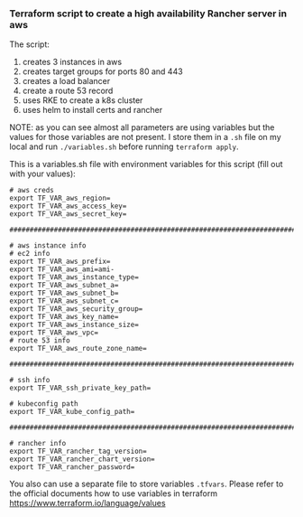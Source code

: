 ### Terraform script to create a high availability Rancher server in aws ### 

The script:
1. creates 3 instances in aws
2. creates target groups for ports 80 and 443
3. creates a load balancer
4. create a route 53 record
5. uses RKE to create a k8s cluster
6. uses helm to install certs and rancher

NOTE: 
as you can see almost all parameters are using variables but the values for those variables are not present. I store them in a `.sh` file on my local and run `./variables.sh` before running `terraform apply`.

This is a variables.sh file with environment variables for this script (fill out with your values):
```
# aws creds
export TF_VAR_aws_region=
export TF_VAR_aws_access_key=
export TF_VAR_aws_secret_key=

#######################################################################

# aws instance info
# ec2 info
export TF_VAR_aws_prefix=
export TF_VAR_aws_ami=ami-
export TF_VAR_aws_instance_type=
export TF_VAR_aws_subnet_a=
export TF_VAR_aws_subnet_b=
export TF_VAR_aws_subnet_c=
export TF_VAR_aws_security_group=
export TF_VAR_aws_key_name=
export TF_VAR_aws_instance_size=
export TF_VAR_aws_vpc=
# route 53 info
export TF_VAR_aws_route_zone_name=

#######################################################################

# ssh info
export TF_VAR_ssh_private_key_path=

# kubeconfig path
export TF_VAR_kube_config_path=

#######################################################################

# rancher info
export TF_VAR_rancher_tag_version=
export TF_VAR_rancher_chart_version=
export TF_VAR_rancher_password=
```

You also can use a separate file to store variables `.tfvars`. 
Please refer to the official documents how to use variables in terraform https://www.terraform.io/language/values